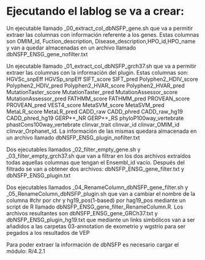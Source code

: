 # Ejecutando el lablog se va a crear:

Un ejecutable llamado _00_extract_col_dbNSFP_gene.sh que va a permitir extraer las columnas con información referente a los genes. Estas columnas son OMIM_id, Fuction_description,
Disease_description,HPO_id,HPO_name y van a quedar almacenadas en un archivo llamado dbNSFP_ENSG_gene_nofilter.txt

Un ejecutable llamado _01_extract_col_dbNSFP_grch37.sh que va a permitir extraer las columnas con la información del plugin. Estas columnas son: HGVSc_snpEff	HGVSp_snpEff	SIFT_score	SIFT_pred	Polyphen2_HDIV_score	Polyphen2_HDIV_pred	Polyphen2_HVAR_score	Polyphen2_HVAR_pred	MutationTaster_score	MutationTaster_pred	MutationAssessor_score	MutationAssessor_pred	FATHMM_score	FATHMM_pred	PROVEAN_score	PROVEAN_pred	VEST4_score	MetaSVM_score	MetaSVM_pred	MetaLR_score	MetaLR_pred	CADD_raw	CADD_phred	CADD_raw_hg19	CADD_phred_hg19	GERP++_NR	GERP++_RS	phyloP100way_vertebrate 	phastCons100way_vertebrate	clinvar_trait	clinvar_id	clinvar_OMIM_id	clinvar_Orphanet_id. La información de las mismas quedara almacenada en un archivo llamado dbNSFP_ENSG_plugin_nofilter.txt

Dos ejecutables llamados _02_filter_empty_gene.sh y _03_filter_empty_grch37.sh que van a filtrar en los dos archivos extraídos todas aquellas columnas que tengan el Ensembl_id vacío. Después del 
filtrado se van a obtener dos archivos: dbNSFP_ENSG_gene_filter.txt y dbNSFP_ENSG_plugin.txt

Dos ejecutables llamados _04_RenameColumn_dbNSFP_gene_filter.sh y _05_RenameColumn_dbNSFP_plugin.sh que van a cambiar el nombre de la columna #chr por chr y hg19_pos(1-based) por hag19_pos mediante un
script de R llamado dbNSFP_ENSG_gene_filter_RenameColumn.R. Los archivos resultantes son dbNSFP_ENSG_gene_GRCh37.txt y dbNSFP_ENSG_plugin_hg19.txt que mediante un links simbólicos van a ser añadidos a
las carpetas 03-annotation de exometrio y wgstrio para ser pegados a los resultados de VEP

Para poder extraer la información de dbNSFP es necesario cargar el módulo: R/4.2.1
